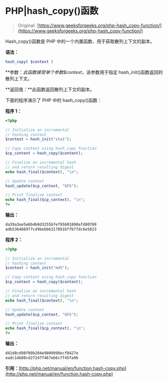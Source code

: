 # PHP|hash_copy()函数

> Original: [https://www.geeksforgeeks.org/php-hash_copy-function/](https://www.geeksforgeeks.org/php-hash_copy-function/)

Hash_copy()函数是 PHP 中的一个内置函数，用于获取散列上下文的副本。

**语法：**

```php
hash_copy( $context )
```

**参数：**此函数接受单个参数*$context*，该参数用于指定 hash_init()函数返回的散列上下文。

**返回值：**此函数返回散列上下文的副本。

下面的程序演示了 PHP 中的 hash_copy()函数：

**程序 1：**

```php
<?php

// Initialize an incremental
// hashing context
$context = hash_init("sha1");

// Copy context using hash_copy function
$cp_context = hash_copy($context);

// Finalize an incremental hash
// and return resulting digest
echo hash_final($context), "\n";

// Update context
hash_update($cp_context, "GFG");

// Print finalize context
echo hash_final($cp_context), "\n";
?>
```

**输出：**

```php
da39a3ee5e6b4b0d3255bfef95601890afd80709
adb536466977c49bebb6317891bffb77dc6e5823

```

**程序 2：**

```php
<?php

// Initialize an incremental
// hashing context
$context = hash_init("md5");

// Copy context using hash_copy function
$cp_context = hash_copy($context);

// Finalize an incremental hash
// and return resulting digest
echo hash_final($context), "\n";

// Update context
hash_update($cp_context, "GFG");

// Print finalize context
echo hash_final($cp_context), "\n";
?>
```

**输出：**

```php
d41d8cd98f00b204e9800998ecf8427e
eadc14b80cd2f247f467eb6c7f45fa9b

```

**引用：**[http://php.net/manual/en/function.hash-copy.php](http://php.net/manual/en/function.hash-copy.php)